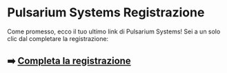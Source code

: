 # Pulsarium Systems Registrazione

Come promesso, ecco il tuo ultimo link di Pulsarium Systems! Sei a un solo clic dal completare la registrazione:

## ➡️ [Completa la registrazione](#REF!)